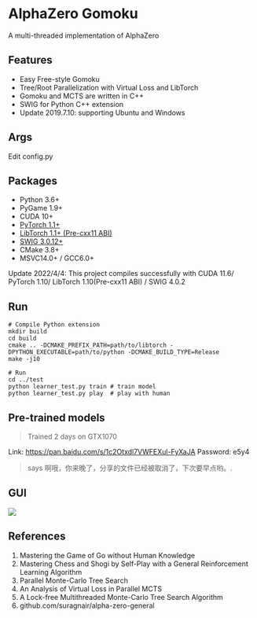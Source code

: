 # AlphaZero Gomoku
A multi-threaded implementation of AlphaZero

## Features
* Easy Free-style Gomoku
* Tree/Root Parallelization with Virtual Loss and LibTorch
* Gomoku and MCTS are written in C++
* SWIG for Python C++ extension
* Update 2019.7.10: supporting Ubuntu and Windows

## Args
Edit config.py

## Packages
* Python 3.6+
* PyGame 1.9+
* CUDA 10+
* [PyTorch 1.1+](https://pytorch.org/get-started/locally/)
* [LibTorch 1.1+ (Pre-cxx11 ABI)](https://pytorch.org/get-started/locally/)
* [SWIG 3.0.12+](https://sourceforge.net/projects/swig/files/)
* CMake 3.8+
* MSVC14.0+ / GCC6.0+

Update 2022/4/4: This project compiles successfully with CUDA 11.6/ PyTorch 1.10/ LibTorch 1.10(Pre-cxx11 ABI) / SWIG 4.0.2

## Run
```
# Compile Python extension
mkdir build
cd build
cmake .. -DCMAKE_PREFIX_PATH=path/to/libtorch -DPYTHON_EXECUTABLE=path/to/python -DCMAKE_BUILD_TYPE=Release
make -j10

# Run
cd ../test
python learner_test.py train # train model
python learner_test.py play  # play with human
```

## Pre-trained models
> Trained 2 days on GTX1070

Link: https://pan.baidu.com/s/1c2Otxdl7VWFEXul-FyXaJA Password: e5y4

>says 啊哦，你来晚了，分享的文件已经被取消了，下次要早点哟。.


## GUI
![](https://github.com/hijkzzz/alpha-zero-gomoku/blob/master/assets/gomoku_gui.png)

## References
1. Mastering the Game of Go without Human Knowledge
2. Mastering Chess and Shogi by Self-Play with a General Reinforcement Learning Algorithm
3. Parallel Monte-Carlo Tree Search
4. An Analysis of Virtual Loss in Parallel MCTS
5. A Lock-free Multithreaded Monte-Carlo Tree Search Algorithm
6. github.com/suragnair/alpha-zero-general
